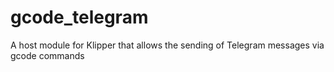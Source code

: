 # gcode_telegram
A host module for Klipper that allows the sending of Telegram messages via gcode commands

